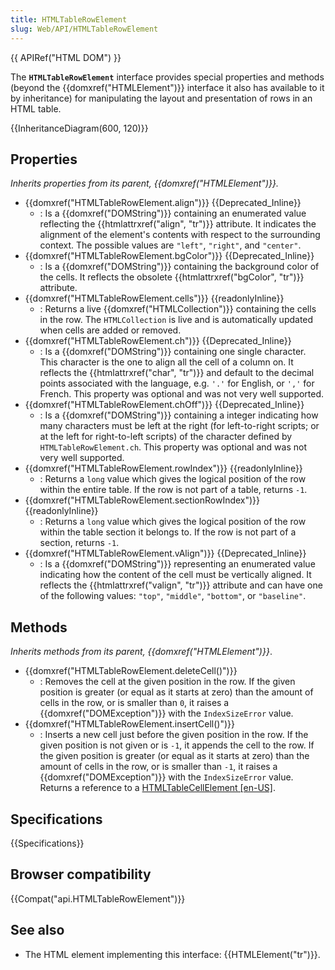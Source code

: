 ```yaml
---
title: HTMLTableRowElement
slug: Web/API/HTMLTableRowElement
---
```

{{ APIRef("HTML DOM") }}

The **`HTMLTableRowElement`** interface provides special properties and methods (beyond the {{domxref("HTMLElement")}} interface it also has available to it by inheritance) for manipulating the layout and presentation of rows in an HTML table.

{{InheritanceDiagram(600, 120)}}

## Properties

_Inherits properties from its parent, {{domxref("HTMLElement")}}._

- {{domxref("HTMLTableRowElement.align")}} {{Deprecated_Inline}}
  - : Is a {{domxref("DOMString")}} containing an enumerated value reflecting the {{htmlattrxref("align", "tr")}} attribute. It indicates the alignment of the element's contents with respect to the surrounding context. The possible values are `"left"`, `"right"`, and `"center"`.
- {{domxref("HTMLTableRowElement.bgColor")}} {{Deprecated_Inline}}
  - : Is a {{domxref("DOMString")}} containing the background color of the cells. It reflects the obsolete {{htmlattrxref("bgColor", "tr")}} attribute.
- {{domxref("HTMLTableRowElement.cells")}} {{readonlyInline}}
  - : Returns a live {{domxref("HTMLCollection")}} containing the cells in the row. The `HTMLCollection` is live and is automatically updated when cells are added or removed.
- {{domxref("HTMLTableRowElement.ch")}} {{Deprecated_Inline}}
  - : Is a {{domxref("DOMString")}} containing one single character. This character is the one to align all the cell of a column on. It reflects the {{htmlattrxref("char", "tr")}} and default to the decimal points associated with the language, e.g. `'.'` for English, or `','` for French. This property was optional and was not very well supported.
- {{domxref("HTMLTableRowElement.chOff")}} {{Deprecated_Inline}}
  - : Is a {{domxref("DOMString")}} containing a integer indicating how many characters must be left at the right (for left-to-right scripts; or at the left for right-to-left scripts) of the character defined by `HTMLTableRowElement.ch`. This property was optional and was not very well supported.
- {{domxref("HTMLTableRowElement.rowIndex")}} {{readonlyInline}}
  - : Returns a `long` value which gives the logical position of the row within the entire table. If the row is not part of a table, returns `-1`.
- {{domxref("HTMLTableRowElement.sectionRowIndex")}} {{readonlyInline}}
  - : Returns a `long` value which gives the logical position of the row within the table section it belongs to. If the row is not part of a section, returns `-1`.
- {{domxref("HTMLTableRowElement.vAlign")}} {{Deprecated_Inline}}
  - : Is a {{domxref("DOMString")}} representing an enumerated value indicating how the content of the cell must be vertically aligned. It reflects the {{htmlattrxref("valign", "tr")}} attribute and can have one of the following values: `"top"`, `"middle"`, `"bottom"`, or `"baseline"`.

## Methods

_Inherits methods from its parent, {{domxref("HTMLElement")}}_.

- {{domxref("HTMLTableRowElement.deleteCell()")}}
  - : Removes the cell at the given position in the row. If the given position is greater (or equal as it starts at zero) than the amount of cells in the row, or is smaller than `0`, it raises a {{domxref("DOMException")}} with the `IndexSizeError` value.
- {{domxref("HTMLTableRowElement.insertCell()")}}
  - : Inserts a new cell just before the given position in the row. If the given position is not given or is `-1`, it appends the cell to the row. If the given position is greater (or equal as it starts at zero) than the amount of cells in the row, or is smaller than `-1`, it raises a {{domxref("DOMException")}} with the `IndexSizeError` value. Returns a reference to a [HTMLTableCellElement \[en-US\]](/zh-CN/docs/Web/API/HTMLTableCellElement).

## Specifications

{{Specifications}}

## Browser compatibility

{{Compat("api.HTMLTableRowElement")}}

## See also

- The HTML element implementing this interface: {{HTMLElement("tr")}}.
